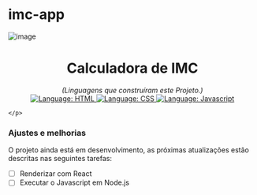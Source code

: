 # imc-app
![image](https://user-images.githubusercontent.com/97769685/152248643-f86fdf62-8798-4057-b19b-046b74d269fa.png)

<h1 align="center">
    Calculadora de IMC
</h1>

<div>
    <p align="center">
        <em>
            (Linguagens que construíram este Projeto.)<br>
        </em>
    <a href="#">
        <img src="https://img.shields.io/badge/HTML5-E34F26?style=for-the-badge&logo=html5&logoColor=white" alt="Language: HTML">
    </a>
    <a href="#">
        <img src="https://img.shields.io/badge/CSS-239120?&style=for-the-badge&logo=css3&logoColor=white" alt="Language: CSS">
    </a>
    <a href="#">
        <img src="https://img.shields.io/badge/JavaScript-F7DF1E?style=for-the-badge&logo=javascript&logoColor=black" alt="Language: Javascript">
    </a>
        
    </p>
</div>


### Ajustes e melhorias

O projeto ainda está em desenvolvimento, as próximas atualizações estão descritas nas seguintes tarefas:

- [ ] Renderizar com React
- [ ] Executar o Javascript em Node.js
